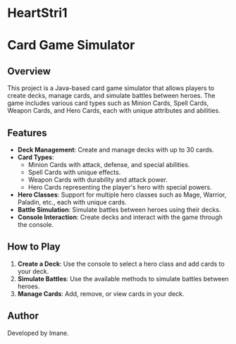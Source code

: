 # HeartStri1


# Card Game Simulator

## Overview
This project is a Java-based card game simulator that allows players to create decks, manage cards, and simulate battles between heroes. The game includes various card types such as Minion Cards, Spell Cards, Weapon Cards, and Hero Cards, each with unique attributes and abilities.

## Features
- **Deck Management**: Create and manage decks with up to 30 cards.
- **Card Types**:
  - Minion Cards with attack, defense, and special abilities.
  - Spell Cards with unique effects.
  - Weapon Cards with durability and attack power.
  - Hero Cards representing the player's hero with special powers.
- **Hero Classes**: Support for multiple hero classes such as Mage, Warrior, Paladin, etc., each with unique cards.
- **Battle Simulation**: Simulate battles between heroes using their decks.
- **Console Interaction**: Create decks and interact with the game through the console.

## How to Play
1. **Create a Deck**: Use the console to select a hero class and add cards to your deck.
2. **Simulate Battles**: Use the available methods to simulate battles between heroes.
3. **Manage Cards**: Add, remove, or view cards in your deck.

## Author
Developed by Imane.
